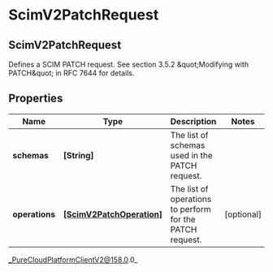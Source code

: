 # ScimV2PatchRequest

## ScimV2PatchRequest
Defines a SCIM PATCH request. See section 3.5.2 \&quot;Modifying with PATCH\&quot; in RFC 7644 for details.

## Properties

|Name | Type | Description | Notes|
|------------ | ------------- | ------------- | -------------|
| **schemas** | **[String]** | The list of schemas used in the PATCH request. | |
| **operations** | [**[ScimV2PatchOperation]**](ScimV2PatchOperation) | The list of operations to perform for the PATCH request. | [optional] |



_PureCloudPlatformClientV2@158.0.0_
